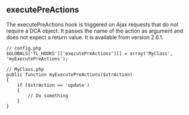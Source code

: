 executePreActions
-----------------

The executePreActions hook is triggered on Ajax requests that do not require a DCA object. It passes the name of the action as argument and does not expect a return value. It is available from version 2.6.1.

	// config.php
	$GLOBALS['TL_HOOKS']['executePreActions'][] = array('MyClass', 'myExecutePreActions');
	 
	// MyClass.php
	public function myExecutePreActions($strAction)
	{
	    if ($strAction == 'update')
	    {
	        // Do something
	    }
	}
